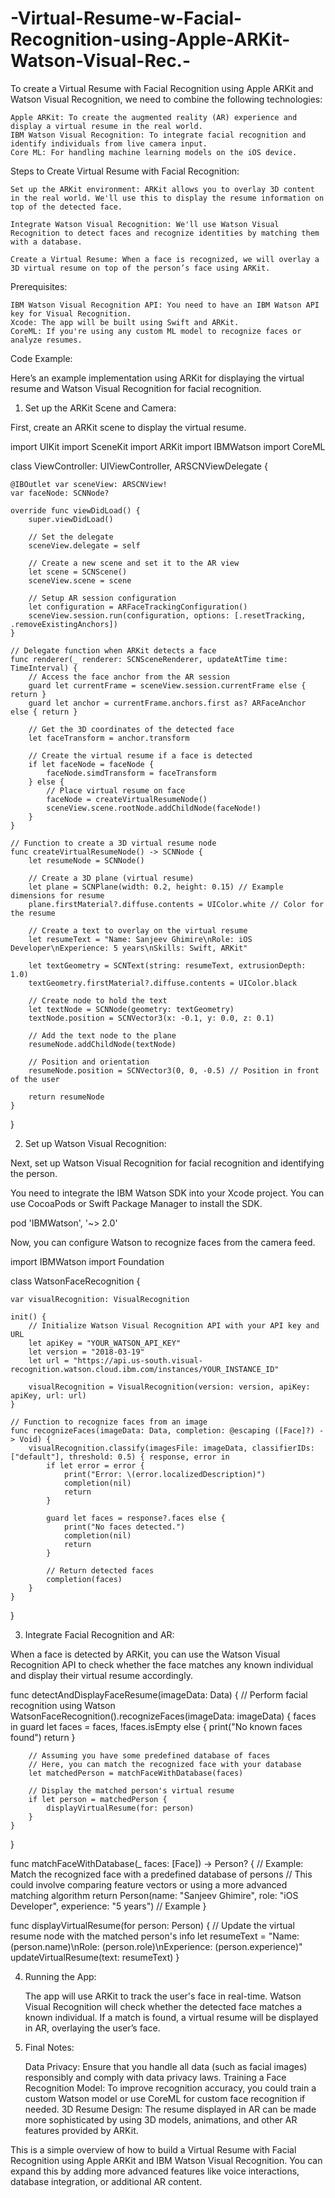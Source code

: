 # -Virtual-Resume-w-Facial-Recognition-using-Apple-ARKit-Watson-Visual-Rec.-
To create a Virtual Resume with Facial Recognition using Apple ARKit and Watson Visual Recognition, we need to combine the following technologies:

    Apple ARKit: To create the augmented reality (AR) experience and display a virtual resume in the real world.
    IBM Watson Visual Recognition: To integrate facial recognition and identify individuals from live camera input.
    Core ML: For handling machine learning models on the iOS device.

Steps to Create Virtual Resume with Facial Recognition:

    Set up the ARKit environment: ARKit allows you to overlay 3D content in the real world. We'll use this to display the resume information on top of the detected face.

    Integrate Watson Visual Recognition: We'll use Watson Visual Recognition to detect faces and recognize identities by matching them with a database.

    Create a Virtual Resume: When a face is recognized, we will overlay a 3D virtual resume on top of the person’s face using ARKit.

Prerequisites:

    IBM Watson Visual Recognition API: You need to have an IBM Watson API key for Visual Recognition.
    Xcode: The app will be built using Swift and ARKit.
    CoreML: If you're using any custom ML model to recognize faces or analyze resumes.

Code Example:

Here’s an example implementation using ARKit for displaying the virtual resume and Watson Visual Recognition for facial recognition.
1. Set up the ARKit Scene and Camera:

First, create an ARKit scene to display the virtual resume.

import UIKit
import SceneKit
import ARKit
import IBMWatson
import CoreML

class ViewController: UIViewController, ARSCNViewDelegate {

    @IBOutlet var sceneView: ARSCNView!
    var faceNode: SCNNode?
    
    override func viewDidLoad() {
        super.viewDidLoad()
        
        // Set the delegate
        sceneView.delegate = self
        
        // Create a new scene and set it to the AR view
        let scene = SCNScene()
        sceneView.scene = scene
        
        // Setup AR session configuration
        let configuration = ARFaceTrackingConfiguration()
        sceneView.session.run(configuration, options: [.resetTracking, .removeExistingAnchors])
    }
    
    // Delegate function when ARKit detects a face
    func renderer(_ renderer: SCNSceneRenderer, updateAtTime time: TimeInterval) {
        // Access the face anchor from the AR session
        guard let currentFrame = sceneView.session.currentFrame else { return }
        guard let anchor = currentFrame.anchors.first as? ARFaceAnchor else { return }

        // Get the 3D coordinates of the detected face
        let faceTransform = anchor.transform
        
        // Create the virtual resume if a face is detected
        if let faceNode = faceNode {
            faceNode.simdTransform = faceTransform
        } else {
            // Place virtual resume on face
            faceNode = createVirtualResumeNode()
            sceneView.scene.rootNode.addChildNode(faceNode!)
        }
    }

    // Function to create a 3D virtual resume node
    func createVirtualResumeNode() -> SCNNode {
        let resumeNode = SCNNode()
        
        // Create a 3D plane (virtual resume)
        let plane = SCNPlane(width: 0.2, height: 0.15) // Example dimensions for resume
        plane.firstMaterial?.diffuse.contents = UIColor.white // Color for the resume
        
        // Create a text to overlay on the virtual resume
        let resumeText = "Name: Sanjeev Ghimire\nRole: iOS Developer\nExperience: 5 years\nSkills: Swift, ARKit"
        
        let textGeometry = SCNText(string: resumeText, extrusionDepth: 1.0)
        textGeometry.firstMaterial?.diffuse.contents = UIColor.black
        
        // Create node to hold the text
        let textNode = SCNNode(geometry: textGeometry)
        textNode.position = SCNVector3(x: -0.1, y: 0.0, z: 0.1)
        
        // Add the text node to the plane
        resumeNode.addChildNode(textNode)
        
        // Position and orientation
        resumeNode.position = SCNVector3(0, 0, -0.5) // Position in front of the user
        
        return resumeNode
    }
}

2. Set up Watson Visual Recognition:

Next, set up Watson Visual Recognition for facial recognition and identifying the person.

You need to integrate the IBM Watson SDK into your Xcode project. You can use CocoaPods or Swift Package Manager to install the SDK.

pod 'IBMWatson', '~> 2.0'

Now, you can configure Watson to recognize faces from the camera feed.

import IBMWatson
import Foundation

class WatsonFaceRecognition {

    var visualRecognition: VisualRecognition

    init() {
        // Initialize Watson Visual Recognition API with your API key and URL
        let apiKey = "YOUR_WATSON_API_KEY"
        let version = "2018-03-19"
        let url = "https://api.us-south.visual-recognition.watson.cloud.ibm.com/instances/YOUR_INSTANCE_ID"
        
        visualRecognition = VisualRecognition(version: version, apiKey: apiKey, url: url)
    }

    // Function to recognize faces from an image
    func recognizeFaces(imageData: Data, completion: @escaping ([Face]?) -> Void) {
        visualRecognition.classify(imagesFile: imageData, classifierIDs: ["default"], threshold: 0.5) { response, error in
            if let error = error {
                print("Error: \(error.localizedDescription)")
                completion(nil)
                return
            }
            
            guard let faces = response?.faces else {
                print("No faces detected.")
                completion(nil)
                return
            }
            
            // Return detected faces
            completion(faces)
        }
    }
}

3. Integrate Facial Recognition and AR:

When a face is detected by ARKit, you can use the Watson Visual Recognition API to check whether the face matches any known individual and display their virtual resume accordingly.

func detectAndDisplayFaceResume(imageData: Data) {
    // Perform facial recognition using Watson
    WatsonFaceRecognition().recognizeFaces(imageData: imageData) { faces in
        guard let faces = faces, !faces.isEmpty else {
            print("No known faces found")
            return
        }

        // Assuming you have some predefined database of faces
        // Here, you can match the recognized face with your database
        let matchedPerson = matchFaceWithDatabase(faces)
        
        // Display the matched person's virtual resume
        if let person = matchedPerson {
            displayVirtualResume(for: person)
        }
    }
}

func matchFaceWithDatabase(_ faces: [Face]) -> Person? {
    // Example: Match the recognized face with a predefined database of persons
    // This could involve comparing feature vectors or using a more advanced matching algorithm
    return Person(name: "Sanjeev Ghimire", role: "iOS Developer", experience: "5 years") // Example
}

func displayVirtualResume(for person: Person) {
    // Update the virtual resume node with the matched person's info
    let resumeText = "Name: \(person.name)\nRole: \(person.role)\nExperience: \(person.experience)"
    updateVirtualResume(text: resumeText)
}

4. Running the App:

    The app will use ARKit to track the user's face in real-time.
    Watson Visual Recognition will check whether the detected face matches a known individual.
    If a match is found, a virtual resume will be displayed in AR, overlaying the user’s face.

5. Final Notes:

    Data Privacy: Ensure that you handle all data (such as facial images) responsibly and comply with data privacy laws.
    Training a Face Recognition Model: To improve recognition accuracy, you could train a custom Watson model or use CoreML for custom face recognition if needed.
    3D Resume Design: The resume displayed in AR can be made more sophisticated by using 3D models, animations, and other AR features provided by ARKit.

This is a simple overview of how to build a Virtual Resume with Facial Recognition using Apple ARKit and IBM Watson Visual Recognition. You can expand this by adding more advanced features like voice interactions, database integration, or additional AR content.
